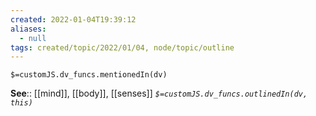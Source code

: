 ```yaml
---
created: 2022-01-04T19:39:12 
aliases:
  - null
tags: created/topic/2022/01/04, node/topic/outline
---
```

`$=customJS.dv_funcs.mentionedIn(dv)`


**See**:: [[mind]], [[body]], [[senses]] 
*`$=customJS.dv_funcs.outlinedIn(dv, this)`*